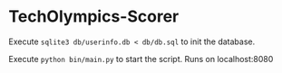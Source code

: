 TechOlympics-Scorer
===================

Execute ```sqlite3 db/userinfo.db < db/db.sql``` to init the database.

Execute ```python bin/main.py``` to start the script. Runs on localhost:8080
